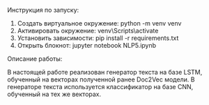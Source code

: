Инструкция по запуску:
1. Создать виртуальное окружение: python -m venv venv
2. Активировать окружение: venv\Scripts\activate
3. Установить зависимости: pip install -r requirements.txt
4. Открыть блокнот: jupyter notebook NLP5.ipynb

Описание работы:

В настоящей работе реализован генератор текста на базе LSTM, обученный на векторах полученной ранее Doc2Vec модели.
В генераторе текста используется классификатор на базе CNN, обученный на тех же векторах.
